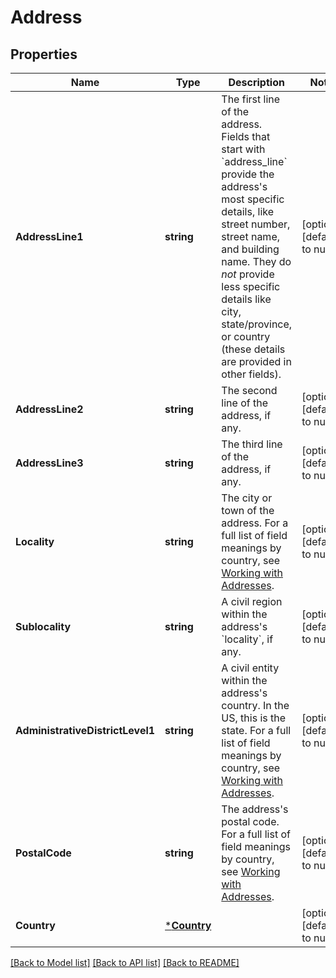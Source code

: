 # Address

## Properties
Name | Type | Description | Notes
------------ | ------------- | ------------- | -------------
**AddressLine1** | **string** | The first line of the address.  Fields that start with &#x60;address_line&#x60; provide the address&#x27;s most specific details, like street number, street name, and building name. They do *not* provide less specific details like city, state/province, or country (these details are provided in other fields). | [optional] [default to null]
**AddressLine2** | **string** | The second line of the address, if any. | [optional] [default to null]
**AddressLine3** | **string** | The third line of the address, if any. | [optional] [default to null]
**Locality** | **string** | The city or town of the address. For a full list of field meanings by country, see [Working with Addresses](https://developer.squareup.com/docs/build-basics/working-with-addresses). | [optional] [default to null]
**Sublocality** | **string** | A civil region within the address&#x27;s &#x60;locality&#x60;, if any. | [optional] [default to null]
**AdministrativeDistrictLevel1** | **string** | A civil entity within the address&#x27;s country. In the US, this is the state. For a full list of field meanings by country, see [Working with Addresses](https://developer.squareup.com/docs/build-basics/working-with-addresses). | [optional] [default to null]
**PostalCode** | **string** | The address&#x27;s postal code. For a full list of field meanings by country, see [Working with Addresses](https://developer.squareup.com/docs/build-basics/working-with-addresses). | [optional] [default to null]
**Country** | [***Country**](Country.md) |  | [optional] [default to null]

[[Back to Model list]](../README.md#documentation-for-models) [[Back to API list]](../README.md#documentation-for-api-endpoints) [[Back to README]](../README.md)

